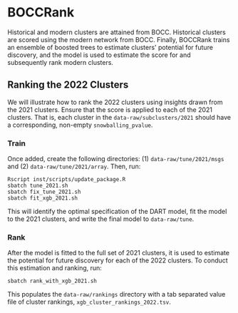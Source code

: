 
# BOCCRank

<!-- badges: start -->
<!-- badges: end -->

Historical and modern clusters are attained from BOCC. Historical clusters are scored using the modern network from BOCC. Finally, BOCCRank trains an ensemble of boosted trees to estimate clusters' potential for future discovery, and the model is used to estimate the score for and subsequently rank modern clusters.

## Ranking the 2022 Clusters

We will illustrate how to rank the 2022 clusters using insights drawn from the 2021 clusters. Ensure that the score is applied to each of the 2021 clusters. That is, each cluster in the `data-raw/subclusters/2021` should have a corresponding, non-empty `snowballing_pvalue`. 

### Train

Once added, create the following directories: (1) `data-raw/tune/2021/msgs` and (2) `data-raw/tune/2021/array`. Then, run:

```
Rscript inst/scripts/update_package.R
sbatch tune_2021.sh
sbatch fix_tune_2021.sh
sbatch fit_xgb_2021.sh
```

This will identify the optimal specification of the DART model, fit the model to the 2021 clusters, and write the final model to `data-raw/tune`.     

### Rank

After the model is fitted to the full set of 2021 clusters, it is used to estimate the potential for future discovery for each of the 2022 clusters. To conduct this estimation and ranking, run:

```
sbatch rank_with_xgb_2021.sh
```

This populates the `data-raw/rankings` directory with a tab separated value file of cluster rankings, `xgb_cluster_rankings_2022.tsv`.

